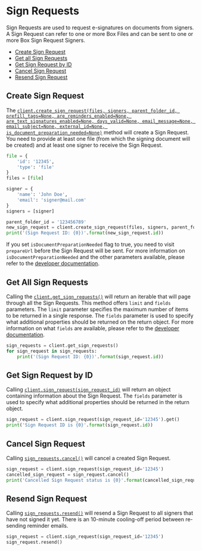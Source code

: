 Sign Requests
==================

Sign Requests are used to request e-signatures on documents from signers.  
A Sign Request can refer to one or more Box Files and can be sent to one or more Box Sign Request Signers.

- [Create Sign Request](#create-sign-request)
- [Get all Sign Requests](#get-all-sign-requests)
- [Get Sign Request by ID](#get-sign-request-by-id)
- [Cancel Sign Request](#cancel-sign-request)
- [Resend Sign Request](#resend-sign-request)

Create Sign Request
------------------------

The [`client.create_sign_request(files, signers, parent_folder_id, prefill_tags=None, are_reminders_enabled=None, are_text_signatures_enabled=None, days_valid=None, email_message=None, email_subject=None, external_id=None, is_document_preparation_needed=None)`][create-sign-request]
method will create a Sign Request. You need to provide at least one file (from which the signing document will be created) and at least one signer to receive the Sign Request.

<!-- sample post_sign_requests -->
```python
file = {
    'id': '12345',
    'type': 'file'
}
files = [file]

signer = {
    'name': 'John Doe',
    'email': 'signer@mail.com' 
}
signers = [signer]

parent_folder_id = '123456789'
new_sign_request = client.create_sign_request(files, signers, parent_folder_id)
print('(Sign Request ID: {0})'.format(new_sign_request.id))
```

If you set ```isDocumentPreparationNeeded``` flag to true, you need to visit ```prepareUrl``` before the Sign Request will be sent. 
For more information on ```isDocumentPreparationNeeded``` and the other parameters available, please refer to the [developer documentation](https://developer.box.com/guides/sign-request/).

[create-sign-request]: https://box-python-sdk.readthedocs.io/en/latest/boxsdk.client.html#boxsdk.client.client.Client.create_sign_request

Get All Sign Requests
------------------------

Calling the [`client.get_sign_requests()`][get-all-sign-requests]
will return an iterable that will page through all the Sign Requests. This method offers `limit` and `fields` parameters. The `limit` parameter specifies the maximum number of items to be returned in a single response. The `fields` parameter is used to specify what additional properties should be returned on the return object. For more information on what `fields` are available, please refer to the [developer documentation](https://developer.box.com/guides/sign-request/).

<!-- sample get_sign_requests -->
```python
sign_requests = client.get_sign_requests()
for sign_request in sign_requests:
    print('(Sign Request ID: {0})'.format(sign_request.id))
```

[get-all-sign-requests]: https://box-python-sdk.readthedocs.io/en/latest/boxsdk.client.html#boxsdk.client.client.Client.get_sign_requests

Get Sign Request by ID
------------------------

Calling [`client.sign_request(sign_request_id)`][get-sign-request-by-id] will return an object
containing information about the Sign Request.
The `fields` parameter is used to specify what additional properties should be returned in the return object.

<!-- sample get_sign_requests_id -->
```python
sign_request = client.sign_request(sign_request_id='12345').get()
print('Sign Request ID is {0}'.format(sign_request.id))
```

[get-sign-request-by-id]: https://box-python-sdk.readthedocs.io/en/latest/boxsdk.client.html#boxsdk.client.client.Client.sign_request

Cancel Sign Request
------------------------

Calling [`sign_requests.cancel()`][cancel-sign-request] will cancel a created Sign Request.

<!-- sample post_sign_requests_id_cancel -->
```python
sign_request = client.sign_request(sign_request_id='12345')
cancelled_sign_request = sign_request.cancel()
print('Cancelled Sign Request status is {0}'.format(cancelled_sign_request.status))
```

[cancel-sign-request]: https://box-python-sdk.readthedocs.io/en/latest/boxsdk.object.html#boxsdk.object.retention_policy.SignRequest.cancel

Resend Sign Request
------------------------

Calling [`sign_requests.resend()`][resend-sign-request] will resend a Sign Request to all signers that have not signed it yet.
There is an 10-minute cooling-off period between re-sending reminder emails.

<!-- sample post_sign_requests_id_resend -->
```python
sign_request = client.sign_request(sign_request_id='12345')
sign_request.resend()
```

[resend-sign-request]: https://box-python-sdk.readthedocs.io/en/latest/boxsdk.object.html#boxsdk.object.retention_policy.SignRequest.resend
